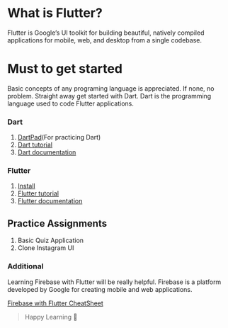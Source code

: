 # What is Flutter? 

Flutter is Google’s UI toolkit for building beautiful, natively compiled applications for mobile, web, and desktop from a single codebase.

# Must to get started

Basic concepts of any programing language is appreciated. If none, no problem. Straight away get started with Dart. Dart is the programming language used to code Flutter applications. 

### Dart

1. [DartPad](https://dartpad.dev/?)(For practicing Dart)
2. [Dart tutorial](https://youtube.com/playlist?list=PLlxmoA0rQ-LyHW9voBdNo4gEEIh0SjG-q)
3. [Dart documentation](https://dart.dev/guides)

### Flutter

1. [Install](https://flutter.dev/docs/get-started/install)
2. [Flutter tutorial](https://flutter.dev/docs/reference/tutorials)
3. [Flutter documentation](https://flutter.dev/docs)

## Practice Assignments

1. Basic Quiz Application
2. Clone Instagram UI

### Additional

Learning Firebase with Flutter will be really helpful. Firebase is a platform developed by Google for creating mobile and web applications.
 
[Firebase with Flutter CheatSheet](https://petercoding.com/firebase/2020/04/04/using-cloud-firestore-in-flutter/)
> Happy Learning 🎉
